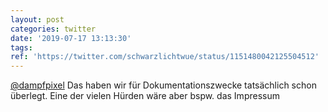 ```yaml
---
layout: post
categories: twitter
date: '2019-07-17 13:13:30'
tags: 
ref: 'https://twitter.com/schwarzlichtwue/status/1151480042125504512'
---
```

[@dampfpixel](https://twitter.com/dampfpixel) Das haben wir für Dokumentationszwecke tatsächlich schon überlegt. Eine der vielen Hürden wäre aber bspw. das Impressum